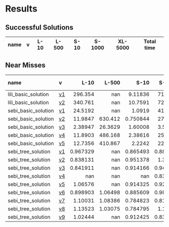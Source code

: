 # Results

## Successful Solutions

| name   | v   | L-10   | L-500   | S-10   | S-1000   | XL-5000   | Total time   |
|--------|-----|--------|---------|--------|----------|-----------|--------------|

## Near Misses

| name                | v                          |       L-10 |     L-500 |       S-10 |     S-1000 |   XL-5000 |
|:--------------------|:---------------------------|-----------:|----------:|-----------:|-----------:|----------:|
| lili_basic_solution | [v1](../../commit/07a3e46) | 296.354    | nan       |   9.11836  | 717.327    |       nan |
| lili_basic_solution | [v2](../../commit/22adf02) | 340.761    | nan       |  10.7591   | 729.522    |       nan |
| sebi_basic_solution | [v1](../../commit/eaca833) |  24.5192   | nan       |   1.0919   |  41.5967   |       nan |
| sebi_basic_solution | [v2](../../commit/3371540) |  11.9847   | 630.412   |   0.750844 |  27.2496   |       nan |
| sebi_basic_solution | [v3](../../commit/fe517a0) |   2.38947  |  26.3629  |   1.60008  |   3.56721  |       nan |
| sebi_basic_solution | [v4](../../commit/51edc94) |  11.8903   | 486.168   |   2.38616  |  25.2112   |       nan |
| sebi_basic_solution | [v5](../../commit/c1e2c40) |  12.7356   | 410.867   |   2.2242   |  22.6535   |       nan |
| sebi_tree_solution  | [v1](../../commit/c6e88f0) |   0.967329 | nan       |   0.865493 |   0.885463 |       nan |
| sebi_tree_solution  | [v2](../../commit/987dfec) |   0.838131 | nan       |   0.951378 |   1.39613  |       nan |
| sebi_tree_solution  | [v3](../../commit/e966f24) |   0.841911 | nan       |   0.914166 |   0.940104 |       nan |
| sebi_tree_solution  | [v4](../../commit/b4221d7) | nan        | nan       | nan        |   0.839791 |       nan |
| sebi_tree_solution  | [v5](../../commit/bba55ef) |   1.06576  | nan       |   0.914325 |   0.924512 |       nan |
| sebi_tree_solution  | [v6](../../commit/6fb390f) |   0.898903 |   1.06498 |   0.885609 |   0.986124 |       nan |
| sebi_tree_solution  | [v7](../../commit/1315fff) |   1.10031  |   1.08386 |   0.784823 |   0.815491 |       nan |
| sebi_tree_solution  | [v8](../../commit/d1d2cbe) |   1.13523  |   1.03075 |   0.784795 |   1.13577  |       nan |
| sebi_tree_solution  | [v9](../../commit/4a92f55) |   1.02444  | nan       |   0.912425 |   0.836722 |       nan |